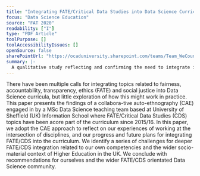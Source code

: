 ```yaml
---
title: "Integrating FATE/Critical Data Studies into Data Science Curricula: Where Are We Going and How Do We Get There?"
focus: "Data Science Education"
source: "FAT 2020"
readability: ["I"]
type: "PDF Article"
toolPurpose: []
toolAccessibilityIssues: []
openSource: false
sharePointUrl: "https://ocaduniversity.sharepoint.com/teams/Team_WeCount/Shared%20Documents/Resources%20and%20Tools/Literature%20(curated)/Integrating%20FATE_critical%20data%20studies%20into%20data%20science%20curricula-%20where%20are%20we%20going%20and%20how%20do%20we%20get%20there.pdf"
summary: |-
  A qualitative study reflecting and confirming the need to integrate ideas of fairness, accountability, transparency and ethics (FATE) and social justice into the Data Science curriculum at University of Sheffield.
---
```

There have been multiple calls for integrating topics related to fairness, accountability, transparency, ethics (FATE) and social justice into Data Science curricula, but little exploration of how this might work in practice. This paper presents the findings of a collabora-tive auto-ethnography (CAE) engaged in by a MSc Data Science teaching team based at University of Sheffield (UK) Information School where FATE/Critical Data Studies (CDS) topics have been acore part of the curriculum since 2015/16. In this paper, we adopt the CAE approach to reflect on our experiences of working at the intersection of disciplines, and our progress and future plans for integrating FATE/CDS into the curriculum. We identify a series of challenges for deeper FATE/CDS integration related to our own competencies and the wider socio-material context of Higher Education in the UK. We conclude with recommendations for ourselves and the wider FATE/CDS orientated Data Science community.
